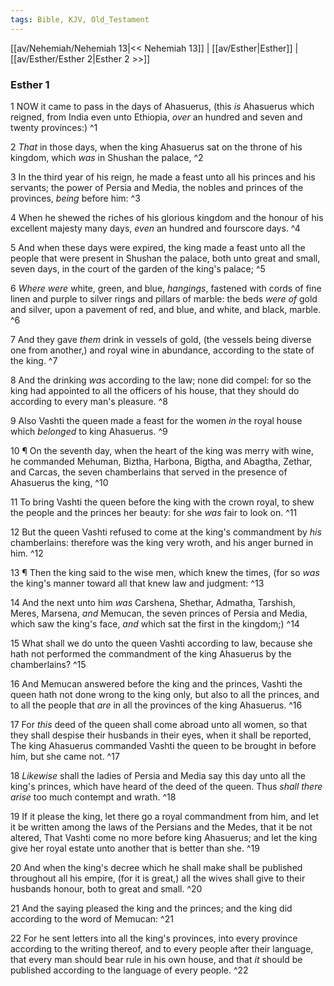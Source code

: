 ```yaml
---
tags: Bible, KJV, Old_Testament
---
```


[[av/Nehemiah/Nehemiah 13|<< Nehemiah 13]] | [[av/Esther|Esther]] | [[av/Esther/Esther 2|Esther 2 >>]]

### Esther 1

1 NOW it came to pass in the days of Ahasuerus, (this _is_ Ahasuerus which reigned, from India even unto Ethiopia, _over_ an hundred and seven and twenty provinces:) ^1

2 _That_ in those days, when the king Ahasuerus sat on the throne of his kingdom, which _was_ in Shushan the palace, ^2

3 In the third year of his reign, he made a feast unto all his princes and his servants; the power of Persia and Media, the nobles and princes of the provinces, _being_ before him: ^3

4 When he shewed the riches of his glorious kingdom and the honour of his excellent majesty many days, _even_ an hundred and fourscore days. ^4

5 And when these days were expired, the king made a feast unto all the people that were present in Shushan the palace, both unto great and small, seven days, in the court of the garden of the king's palace; ^5

6 _Where_ _were_ white, green, and blue, _hangings_, fastened with cords of fine linen and purple to silver rings and pillars of marble: the beds _were_ _of_ gold and silver, upon a pavement of red, and blue, and white, and black, marble. ^6

7 And they gave _them_ drink in vessels of gold, (the vessels being diverse one from another,) and royal wine in abundance, according to the state of the king. ^7

8 And the drinking _was_ according to the law; none did compel: for so the king had appointed to all the officers of his house, that they should do according to every man's pleasure. ^8

9 Also Vashti the queen made a feast for the women _in_ the royal house which _belonged_ to king Ahasuerus. ^9

10 ¶ On the seventh day, when the heart of the king was merry with wine, he commanded Mehuman, Biztha, Harbona, Bigtha, and Abagtha, Zethar, and Carcas, the seven chamberlains that served in the presence of Ahasuerus the king, ^10

11 To bring Vashti the queen before the king with the crown royal, to shew the people and the princes her beauty: for she _was_ fair to look on. ^11

12 But the queen Vashti refused to come at the king's commandment by _his_ chamberlains: therefore was the king very wroth, and his anger burned in him. ^12

13 ¶ Then the king said to the wise men, which knew the times, (for so _was_ the king's manner toward all that knew law and judgment: ^13

14 And the next unto him _was_ Carshena, Shethar, Admatha, Tarshish, Meres, Marsena, _and_ Memucan, the seven princes of Persia and Media, which saw the king's face, _and_ which sat the first in the kingdom;) ^14

15 What shall we do unto the queen Vashti according to law, because she hath not performed the commandment of the king Ahasuerus by the chamberlains? ^15

16 And Memucan answered before the king and the princes, Vashti the queen hath not done wrong to the king only, but also to all the princes, and to all the people that _are_ in all the provinces of the king Ahasuerus. ^16

17 For _this_ deed of the queen shall come abroad unto all women, so that they shall despise their husbands in their eyes, when it shall be reported, The king Ahasuerus commanded Vashti the queen to be brought in before him, but she came not. ^17

18 _Likewise_ shall the ladies of Persia and Media say this day unto all the king's princes, which have heard of the deed of the queen. Thus _shall_ _there_ _arise_ too much contempt and wrath. ^18

19 If it please the king, let there go a royal commandment from him, and let it be written among the laws of the Persians and the Medes, that it be not altered, That Vashti come no more before king Ahasuerus; and let the king give her royal estate unto another that is better than she. ^19

20 And when the king's decree which he shall make shall be published throughout all his empire, (for it is great,) all the wives shall give to their husbands honour, both to great and small. ^20

21 And the saying pleased the king and the princes; and the king did according to the word of Memucan: ^21

22 For he sent letters into all the king's provinces, into every province according to the writing thereof, and to every people after their language, that every man should bear rule in his own house, and that _it_ should be published according to the language of every people. ^22
